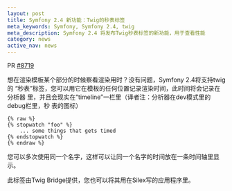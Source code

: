 ```yaml
---
layout: post
title: Symfony 2.4 新功能：Twig的秒表标签
meta_keywords: Symfony, Symfony 2.4, twig
meta_description: Symfony 2.4 将发布Twig秒表标签的新功能，用于查看性能
category: news
active_nav: news
---
```


PR [#8719](https://github.com/symfony/symfony/pull/8719)

想在渲染模板某个部分的时候察看渲染用时？没有问题，Symfony 2.4将支持twig的
“秒表”标签，您可以用它在模板的任何位置记录渲染时间，此时间将会记录在分析器
里，并且会现实在“timeline”一栏里（译者注：分析器在dev模式里的debug栏里，秒
表的图标）

    {% raw %}
    {% stopwatch "foo" %}
        ... some things that gets timed
    {% endstopwatch %}
    {% endraw %}

您可以多次使用同一个名字，这样可以让同一个名字的时间放在一条时间轴里显示。

此标签由Twig Bridge提供，您也可以将其用在Silex写的应用程序里。
